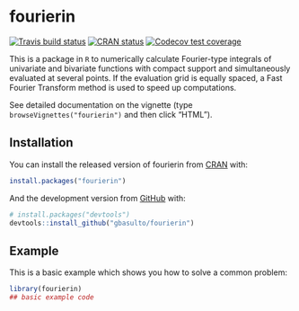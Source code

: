 
<!-- README.md is generated from README.Rmd. Please edit that file -->

# fourierin

<!-- badges: start -->

[![Travis build
status](https://travis-ci.org/gbasulto/fourierin.svg?branch=master)](https://travis-ci.org/gbasulto/fourierin)
[![CRAN
status](https://www.r-pkg.org/badges/version/fourierin)](https://cran.r-project.org/package=fourierin)
[![Codecov test
coverage](https://codecov.io/gh/gbasulto/fourierin/branch/master/graph/badge.svg)](https://codecov.io/gh/gbasulto/fourierin?branch=master)
<!-- badges: end -->

This is a package in `R` to numerically calculate Fourier-type integrals
of univariate and bivariate functions with compact support and
simultaneously evaluated at several points. If the evaluation grid is
equally spaced, a Fast Fourier Transform method is used to speed up
computations.

See detailed documentation on the vignette (type
`browseVignettes("fourierin")` and then click “HTML”).

## Installation

You can install the released version of fourierin from
[CRAN](https://CRAN.R-project.org) with:

``` r
install.packages("fourierin")
```

And the development version from [GitHub](https://github.com/) with:

``` r
# install.packages("devtools")
devtools::install_github("gbasulto/fourierin")
```

## Example

This is a basic example which shows you how to solve a common problem:

``` r
library(fourierin)
## basic example code
```
